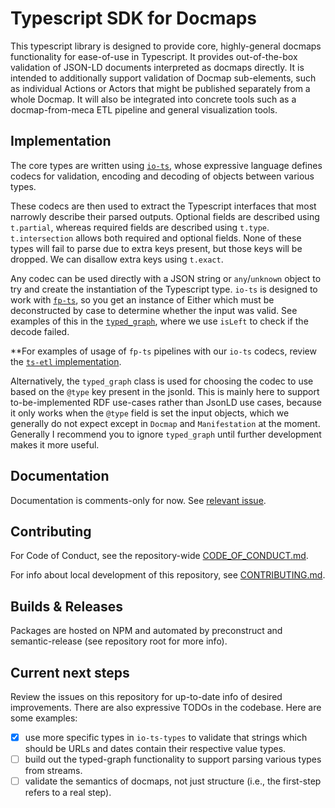 # Typescript SDK for Docmaps

This typescript library is designed to provide core, highly-general docmaps
functionality for ease-of-use in Typescript. It provides out-of-the-box
validation of JSON-LD documents interpreted as docmaps directly. It is intended
to additionally support validation of Docmap sub-elements, such as individual
Actions or Actors that might be published separately from a whole Docmap. It
will also be integrated into concrete tools such as a docmap-from-meca ETL pipeline
and general visualization tools.

## Implementation

The core types are written using [`io-ts`](https://github.com/gcanti/io-ts), whose
expressive language defines codecs for validation, encoding and decoding of objects
between various types.

These codecs are then used to extract the Typescript interfaces that most narrowly
describe their parsed outputs. Optional fields are described using `t.partial`, whereas
required fields are described using `t.type`. `t.intersection` allows both required and
optional fields. None of these types will fail to parse due to extra keys present, but those
keys will be dropped. We can disallow extra keys using `t.exact`.

Any codec can be used directly with a JSON string or `any`/`unknown` object to try and
create the instantiation of the Typescript type. `io-ts` is designed to work with
[`fp-ts`](https://github.com/gcanti/fp-ts), so you get an instance of Either which must
be deconstructed by case to determine whether the input was valid. See examples of this
in the [`typed_graph`](/packages/ts-sdk/src/typed_graph.ts), where we use `isLeft` to check if the decode
failed.

**For examples of usage of `fp-ts` pipelines with our `io-ts` codecs, review the
[`ts-etl` implementation](/packages/ts-etl/src/plugins/crossref.ts).

Alternatively, the `typed_graph` class is used for choosing the codec to use based on the
`@type` key present in the jsonld. This is mainly here to support to-be-implemented RDF
use-cases rather than JsonLD use cases, because it only works when the `@type` field is set
the input objects, which we generally do not expect except in `Docmap` and `Manifestation`
at the moment. Generally I recommend you to ignore `typed_graph` until further development
makes it more useful.

## Documentation

Documentation is comments-only for now. See [relevant issue](https://github.com/Docmaps-Project/docmaps/issues/20).

## Contributing

For Code of Conduct, see the repository-wide [CODE_OF_CONDUCT.md](/CODE_OF_CONDUCT.md).

For info about local development of this repository, see [CONTRIBUTING.md](CONTRIBUTING.md).

## Builds & Releases

Packages are hosted on NPM and automated by preconstruct and semantic-release (see repository root for more info).

## Current next steps

Review the issues on this repository for up-to-date info of desired improvements.
There are also expressive TODOs in the codebase.
Here are some examples:

- [x] use more specific types in `io-ts-types` to validate that strings which should
be URLs and dates contain their respective value types.
- [ ] build out the typed-graph functionality to support parsing various types from streams.
- [ ] validate the semantics of docmaps, not just structure (i.e., the first-step refers to a real step).
